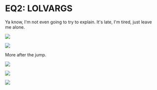 # EQ2: LOLVARGS

Ya know, I'm not even going to try to explain. It's late, I'm tired, just leave me alone.

![](http://westkarana.com/wp-content/uploads/2007/11/lol5.jpg)

![](http://westkarana.com/wp-content/uploads/2007/11/lol3.jpg)

More after the jump.



![](http://westkarana.com/wp-content/uploads/2007/11/lol1.jpg)

![](http://westkarana.com/wp-content/uploads/2007/11/lol2.jpg)

![](http://westkarana.com/wp-content/uploads/2007/11/lol4.jpg)


